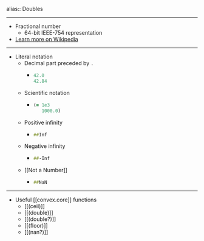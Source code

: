 alias:: Doubles

- ---
- Fractional number
	- 64-bit IEEE-754 representation
- [Learn more on Wikipedia](https://en.wikipedia.org/wiki/Double-precision_floating-point_format)
- ---
- Literal notation
	- Decimal part preceded by `.`
		- ``` clojure
		  42.0
		  42.84
		  ```
	- Scientific notation
		- ``` clojure
		  (= 1e3
		     1000.0)
		  ```
	- Positive infinity
		- ``` clojure
		  ##Inf
		  ```
	- Negative infinity
		- ``` clojure
		  ##-Inf
		  ```
	- [[Not a Number]]
		- ``` clojure
		  ##NaN
		  ```
- ---
- Useful [[convex.core]] functions
	- [[(ceil)]]
	- [[(double)]]
	- [[(double?)]]
	- [[(floor)]]
	- [[(nan?)]]
